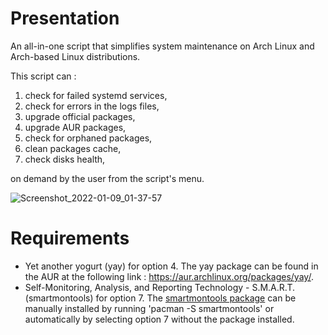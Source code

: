 # Presentation
An all-in-one script that simplifies system maintenance on Arch Linux and Arch-based Linux distributions.

This script can :
1. check for failed systemd services,
2. check for errors in the logs files,
3. upgrade official packages,
4. upgrade AUR packages,
5. check for orphaned packages,
6. clean packages cache,
7. check disks health,

on demand by the user from the script's menu.

![Screenshot_2022-01-09_01-37-57](https://user-images.githubusercontent.com/84401519/148664681-52ff22e4-316f-4943-8853-d4191cd7eead.png)



# Requirements 

- Yet another yogurt (yay) for option 4. The yay package can be found in the AUR at the following link : https://aur.archlinux.org/packages/yay/.
- Self-Monitoring, Analysis, and Reporting Technology - S.M.A.R.T. (smartmontools) for option 7. The [smartmontools package](https://archlinux.org/packages/extra/x86_64/smartmontools/) can be manually installed by running 'pacman -S smartmontools' or automatically by selecting option 7 without the package installed.
